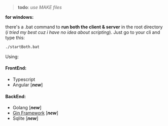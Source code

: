 > **todo**: _use MAKE files_

**for windows:**

there's a .bat command to **run both the client & server** in the root directory
(_i tried my best cuz i have no idea about scripting_). Just go to your cli and type this:

```bash
./startBoth.bat
```

Using:

#### FrontEnd:

- Typescript
- Angular [***new***]

#### BackEnd:

- Golang [***new***]
- [Gin Framework](https://github.com/gin-gonic/gin) [***new***]
- Sqlite [***new***]
